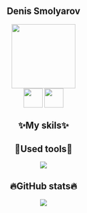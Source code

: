 <div align="center">
  <h2>Denis Smolyarov</h2>
</div>
<div align="center">
  <img src="https://media4.giphy.com/media/yy4FMvzk7hLFoFGz3W/giphy.gif" width="150"/>
</div>
<div class="contact" align="center">
  <a href="https://www.instagram.com/v_moem_serdce_dirka/"><img src="https://png.pngtree.com/png-vector/20221018/ourmid/pngtree-instagram-icon-png-image_6315974.png" width="45" align="center"></a>
  <a href="https://t.me/lil_pigs"><img src="https://parspng.com/wp-content/uploads/2021/10/telgrampng.parspng.com-3.png" width="45" align="center"></a>
</div>

<div align="center">

<!-- https://github.com/kittinan/spotify-github-profile -->
<!-- [![spotify-github-profile](https://spotify-github-profile.vercel.app/api/view?uid=r5tw16lsmlbm89r3b750gtysb&cover_image=true&theme=natemoo-re& --> <!-- show_offline=false&background_color=121212&interchange=false&bar_color=ffffff&bar_color_cover=false)](https://github.com/kittinan/spotify-github- --> <!-- profile) -->

</div>

<div align="center">
  <h2>✨My skils✨</h2>
<!-- </div>
<p align="center">
  <a href="https://skillicons.dev">
    <img src="https://skillicons.dev/icons?i=python,django,html,css" />
  </a>
</p> -->

<div align="center">
  <h2>🧰Used tools🧰</h2>
</div>
<p align="center">
  <a href="https://skillicons.dev">
    <img src="https://skillicons.dev/icons?i=vscode,linux,git" />
  </a>
</p>

<div align="center">
  <h2>🔥GitHub stats🔥</h2>
</div>

<p align="center">
  <a href="https://git.io/streak-stats">
    <img src="http://github-readme-streak-stats.herokuapp.com?user=LilScottyPippen&theme=dark&background=000000" />
  </a>
</p>

<!-- [![Anurag's GitHub stats](https://github-readme-stats.vercel.app/api?username=LilScottyPippen&theme=dark)](https://github.com/anuraghazra/github-readme-stats) -->
